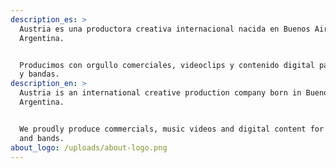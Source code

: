 ```yaml
---
description_es: >
  Austria es una productora creativa internacional nacida en Buenos Aires,
  Argentina.


  Producimos con orgullo comerciales, videoclips y contenido digital para marcas
  y bandas.
description_en: >
  Austria is an international creative production company born in Buenos Aires,
  Argentina.


  We proudly produce commercials, music videos and digital content for brands
  and bands.
about_logo: /uploads/about-logo.png
---
```


